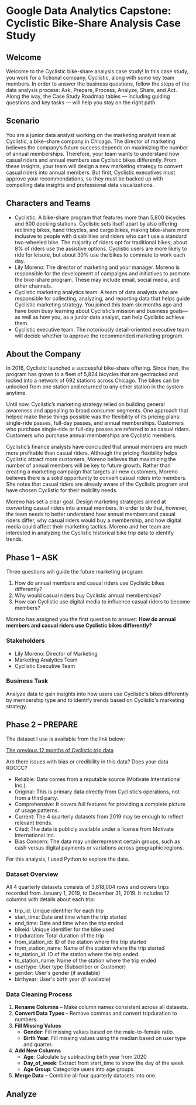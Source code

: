# Google Data Analytics Capstone: Cyclistic Bike-Share Analysis Case Study
## Welcome
Welcome to the Cyclistic bike-share analysis case study! In this case study, you work for a fictional company, Cyclistic, along with some key team members. In order to answer the business questions, follow the steps of the data analysis process: Ask, Prepare, Process, Analyze, Share, and Act. Along the way, the Case Study Roadmap tables — including guiding questions and key tasks — will help you stay on the right path.
## Scenario
You are a junior data analyst working on the marketing analyst team at Cyclistic, a bike-share company in Chicago. The director of marketing believes the company’s future success depends on maximizing the number of annual memberships. Therefore, your team wants to understand how casual riders and annual members use Cyclistic bikes differently. From these insights, your team will design a new marketing strategy to convert casual riders into annual members. But first, Cyclistic executives must approve your recommendations, so they must be backed up with compelling data insights and professional data visualizations.
## Characters and Teams
* Cyclistic: A bike-share program that features more than 5,800 bicycles and 600 docking stations. Cyclistic sets itself apart by also offering reclining bikes, hand tricycles, and cargo bikes, making bike-share more inclusive to people with disabilities and riders who can’t use a standard two-wheeled bike. The majority of riders opt for traditional bikes; about 8% of riders use the assistive options. Cyclistic users are more likely to ride for leisure, but about 30% use the bikes to commute to work each day.
*	Lily Moreno: The director of marketing and your manager. Moreno is responsible for the development of campaigns and initiatives to promote the bike-share program. These may include email, social media, and other channels.
*	Cyclistic marketing analytics team: A team of data analysts who are responsible for collecting, analyzing, and reporting data that helps guide Cyclistic marketing strategy. You joined this team six months ago and have been busy learning about Cyclistic’s mission and business goals—as well as how you, as a junior data analyst, can help Cyclistic achieve them.
*	Cyclistic executive team: The notoriously detail-oriented executive team will decide whether to approve the recommended marketing program.
## About the Company
In 2016, Cyclistic launched a successful bike-share offering. Since then, the program has grown to a fleet of 5,824 bicycles that are geotracked and locked into a network of 692 stations across Chicago. The bikes can be unlocked from one station and returned to any other station in the system anytime.

Until now, Cyclistic’s marketing strategy relied on building general awareness and appealing to broad consumer segments. One approach that helped make these things possible was the flexibility of its pricing plans: single-ride passes, full-day passes, and annual memberships. Customers who purchase single-ride or full-day passes are referred to as casual riders. Customers who purchase annual memberships are Cyclistic members.

Cyclistic’s finance analysts have concluded that annual members are much more profitable than casual riders. Although the pricing flexibility helps Cyclistic attract more customers, Moreno believes that maximizing the number of annual members will be key to future growth. Rather than creating a marketing campaign that targets all-new customers, Moreno believes there is a solid opportunity to convert casual riders into members. She notes that casual riders are already aware of the Cyclistic program and have chosen Cyclistic for their mobility needs.

Moreno has set a clear goal: Design marketing strategies aimed at converting casual riders into annual members. In order to do that, however, the team needs to better understand how annual members and casual riders differ, why casual riders would buy a membership, and how digital media could affect their marketing tactics. Moreno and her team are interested in analyzing the Cyclistic historical bike trip data to identify trends.
## Phase 1 – ASK
Three questions will guide the future marketing program:
1.	How do annual members and casual riders use Cyclistic bikes differently?
2.	Why would casual riders buy Cyclistic annual memberships?
3.	How can Cyclistic use digital media to influence casual riders to become members?

Moreno has assigned you the first question to answer: **How do annual members and casual riders use Cyclistic bikes differently?**
### Stakeholders
*	Lily Moreno: Director of Marketing
*	Marketing Analytics Team
*	Cyclistic Executive Team
### Business Task
Analyze data to gain insights into how users use Cyclistic's bikes differently by membership type and to identify trends based on Cyclistic's marketing strategy.
## Phase 2 – PREPARE
The dataset I use is available from the link below:

[The previous 12 months of Cyclistic trip data](https://divvy-tripdata.s3.amazonaws.com/index.html)

Are there issues with bias or credibility in this data? Does your data ROCCC?
*	Reliable: Data comes from a reputable source (Motivate International Inc.).
*	Original: This is primary data directly from Cyclistic’s operations, not from a third party.
*	Comprehensive: It covers full features for providing a complete picture of usage patterns.
*	Current: The 4 quarterly datasets from 2019 may be enough to reflect relevant trends.
*	Cited: The data is publicly available under a license from Motivate International Inc.
*	Bias Concern: The data may underrepresent certain groups, such as cash versus digital payments or variations across geographic regions.

For this analysis, I used Python to explore the data.
### Dataset Overview
All 4 quarterly datasets consists of 3,818,004 rows and covers trips recorded from January 1, 2019, to December 31, 2019. It includes 12 columns with details about each trip:
*	trip_id: Unique identifier for each trip
*	start_time: Date and time when the trip started
*	end_time: Date and time when the trip ended
*	bikeid: Unique identifier for the bike used
*	tripduration: Total duration of the trip
*	from_station_id: ID of the station where the trip started
*	from_station_name: Name of the station where the trip started
*	to_station_id: ID of the station where the trip ended
*	to_station_name: Name of the station where the trip ended
*	usertype: User type (Subscriber or Customer)
*	gender: User's gender (if available)
*	birthyear: User's birth year (if available)
### Data Cleaning Process
1. **Rename Columns** – Make column names consistent across all datasets.
3.	**Convert Data Types** – Remove commas and convert tripduration to numbers.
4.	**Fill Missing Values**
    * **Gender**: Fill missing values based on the male-to-female ratio.
    * **Birth Year**: Fill missing values using the median based on user type and quarter.
5.	**Add New Columns**
    * **Age**: Calculate by subtracting birth year from 2020
  	 * **Day_of_week**: Extract from start_time to show the day of the week
  	 * **Age Group**: Categorize users into age groups.
5.	**Merge Data** – Combine all four quarterly datasets into one.
## Analyze
